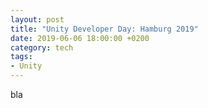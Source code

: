 ```yaml
---
layout: post
title: "Unity Developer Day: Hamburg 2019"
date: 2019-06-06 18:00:00 +0200
category: tech
tags:
- Unity
---
```


blа